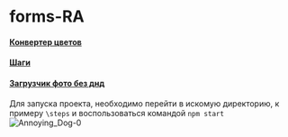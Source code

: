 # forms-RA

#### [Конвертер цветов](https://github.com/blackseliger/forms-RA/tree/main/hex2rgb)
#### [Шаги](https://github.com/blackseliger/forms-RA/tree/main/steps)
#### [Загрузчик фото без днд](https://github.com/blackseliger/forms-RA/tree/main/photo)


  

Для запуска проекта, необходимо перейти в искомую директорию, к примеру `\steps` и воспользоваться командой `npm start` 
![Annoying_Dog-0](https://user-images.githubusercontent.com/53947691/177176937-dbc9c0b8-46d9-4323-88af-a5f62186f241.gif)
